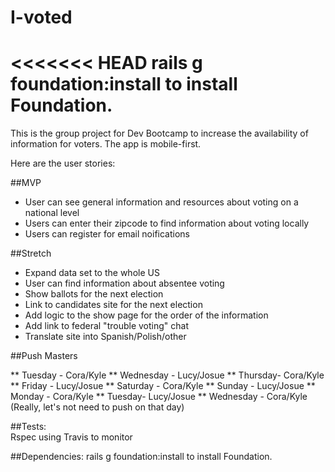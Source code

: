 # I-voted
<<<<<<< HEAD
rails g foundation:install to install Foundation.
=======

This is the group project for Dev Bootcamp to increase the availability of information for voters. The app is mobile-first.



Here are the user stories:

##MVP
* User can see general information and resources about voting on a national level
* Users can enter their zipcode to find information about voting locally
* Users can register for email noifications


##Stretch
* Expand data set to the  whole US
* User can find information about absentee voting
* Show ballots for the next election
* Link to candidates site for the next election
* Add logic to the show page for the order of the information
* Add link to federal "trouble voting" chat
* Translate site into Spanish/Polish/other

##Push Masters

** Tuesday - Cora/Kyle
** Wednesday - Lucy/Josue
** Thursday- Cora/Kyle
** Friday - Lucy/Josue
** Saturday - Cora/Kyle
** Sunday - Lucy/Josue
** Monday - Cora/Kyle
** Tuesday- Lucy/Josue
** Wednesday - Cora/Kyle (Really, let's not need to push on that day)


##Tests:  
Rspec using Travis to monitor

##Dependencies:
rails g foundation:install to install Foundation.
